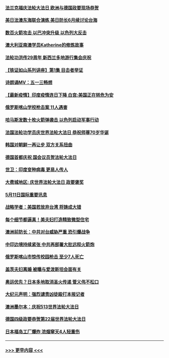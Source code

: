 #### [法兰克福庆法轮大法日 欧洲与德国政要现场恭贺](../pages/prog202/a103116280.md?t=05120552) 
#### [美日法澳东海联合演练 美日防长6月续讨论台海](../pages/prog202/a103116317.md?t=05120552) 
#### [数百火箭攻击 以巴冲突升级  以色列大反击](../pages/prog202/a103116292.md?t=05120552) 
#### [澳大利亚南澳学员Katherine的修炼故事](../pages/prog202/a103116264.md?t=05120552) 
#### [法轮功洪传29周年 新西兰多地游行集会庆祝](../pages/prog202/a103116166.md?t=05120552) 
#### [【铁证如山系列讲座】第1集 目击者举证](../pages/prog202/a103116045.md?t=05120552) 
#### [诗朗诵MV：五一三畅想](../pages/prog202/a103116123.md?t=05120552) 
#### [【最新疫情】印度疫情连日下降 白宫:美国正在转危为安](../pages/prog202/a103116113.md?t=05120552) 
#### [俄罗斯喀山学校枪击案 11人遇害](../pages/prog202/a103116105.md?t=05120552) 
#### [哈马斯发数十枚火箭弹袭击 以色列启动军事行动](../pages/prog202/a103115958.md?t=05120552) 
#### [法国法轮功学员庆世界法轮大法日 恭祝师尊70岁华诞](../pages/prog202/a103116014.md?t=05120552) 
#### [韩国对朝鲜一再让步 双方关系扭曲](../pages/prog202/a103116010.md?t=05120552) 
#### [德国首都庆祝 国会议员贺法轮大法日](../pages/prog202/a103115800.md?t=05120552) 
#### [世卫：印度变种病毒 更易人传人](../pages/prog202/a103115823.md?t=05120552) 
#### [大费城地区: 庆世界法轮大法日 政要褒奖](../pages/prog202/a103115793.md?t=05120552) 
#### [5月11日国际重要讯息](../pages/prog202/a103115785.md?t=05120552) 
#### [战略学者：美国若放弃台湾 将铸成大错](../pages/prog202/a103115783.md?t=05120552) 
#### [每个细节都逼真！美夫妇打造精致微型住宅](../pages/prog202/a103115701.md?t=05120552) 
#### [澳洲前防长：中共对台威胁严重 恐引爆战争](../pages/prog202/a103115714.md?t=05120552) 
#### [中印边境持续紧张 中共再部署大批远程火箭炮](../pages/prog202/a103115703.md?t=05120552) 
#### [俄罗斯喀山市惊传校园枪击 至少7人死亡](../pages/prog202/a103115734.md?t=05120552) 
#### [盖茨夫妇离婚 被曝与爱泼斯坦会面有关](../pages/prog202/a103115680.md?t=05120552) 
#### [奥运优先？日本多地取消圣火传递 菅义伟不松口](../pages/prog202/a103115640.md?t=05120552) 
#### [大纪元声明：强烈谴责凶徒殴打本报记者](../pages/prog202/a103115675.md?t=05120552) 
#### [澳洲墨尔本：庆祝513世界法轮大法日](../pages/prog202/a103115597.md?t=05120552) 
#### [德国四级政要恭贺第22届世界法轮大法日](../pages/prog202/a103115594.md?t=05120552) 
#### [日本福岛工厂爆炸 浓烟窜天4人轻重伤](../pages/prog202/a103115569.md?t=05120552) 

----
#### [ >>> 更早内容 <<< ](../indexes/prog202-earlier.md)
